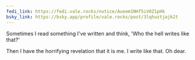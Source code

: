 ```yaml
---
fedi_link: https://fedi.vale.rocks/notice/Aueem1NHf5iV0Z1pHk
bsky_link: https://bsky.app/profile/vale.rocks/post/3lqhuztjajk2t
---
```


Sometimes I read something I've written and think, 'Who the hell writes like that?'

Then I have the horrifying revelation that it is me. I write like that. Oh dear.
